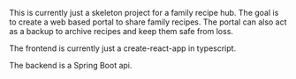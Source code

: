 This is currently just a skeleton project for a family recipe hub.
The goal is to create a web based portal to share family recipes. The portal
can also act as a backup to archive recipes and keep them safe from loss.

The frontend is currently just a create-react-app in typescript. 

The backend is a Spring Boot api. 
